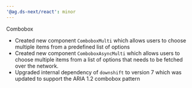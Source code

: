 ```yaml
---
'@ag.ds-next/react': minor
---
```


Combobox

- Created new component `ComboboxMulti` which allows users to choose multiple items from a predefined list of options
- Created new component `ComboboxAsyncMulti` which allows users to choose multiple items from a list of options that needs to be fetched over the network.
- Upgraded internal dependency of `downshift` to version 7 which was updated to support the ARIA 1.2 combobox pattern
